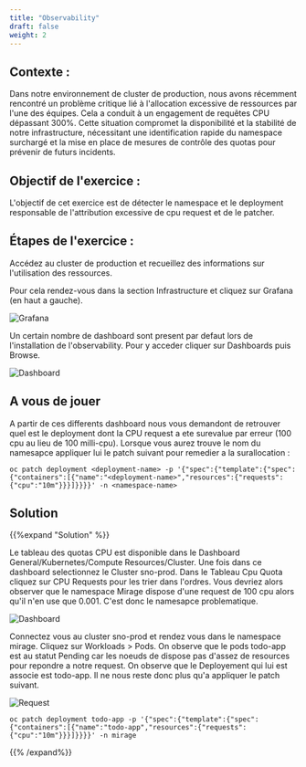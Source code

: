 ```yaml
---
title: "Observability"
draft: false
weight: 2
---
```



## Contexte :

Dans notre environnement de cluster de production, nous avons récemment rencontré un problème critique lié à l'allocation excessive de ressources par l'une des équipes. Cela a conduit à un engagement de requêtes CPU dépassant 300%. Cette situation compromet la disponibilité et la stabilité de notre infrastructure, nécessitant une identification rapide du namespace surchargé et la mise en place de mesures de contrôle des quotas pour prévenir de futurs incidents.

## Objectif de l'exercice :

L'objectif de cet exercice est de détecter le namespace et le deployment responsable de l'attribution excessive de cpu request et de le patcher.

## Étapes de l'exercice :

Accédez au cluster de production et recueillez des informations sur l'utilisation des ressources.

Pour cela rendez-vous dans la section Infrastructure et cliquez sur Grafana (en haut a gauche).

![Grafana](/OPP-2023-lab-instruction.github.io/images/grafana-access.png)

Un certain nombre de dashboard sont present par defaut lors de l'installation de l'observability. Pour y acceder cliquer sur Dashboards puis Browse.

![Dashboard](/OPP-2023-lab-instruction.github.io/images/browse-dashboard.png)

## A vous de jouer 

A partir de ces differents dashboard nous vous demandont de retrouver quel est le deployment dont la CPU request a ete surevalue par erreur (100 cpu au lieu de 100 milli-cpu). Lorsque vous aurez trouve le nom du namesapce appliquer lui le patch suivant pour remedier a la surallocation : 

```shell
oc patch deployment <deployment-name> -p '{"spec":{"template":{"spec":{"containers":[{"name":"<deployment-name>","resources":{"requests":{"cpu":"10m"}}}]}}}}' -n <namespace-name>
```

## Solution

{{%expand "Solution" %}}

Le tableau des quotas CPU est disponible dans le Dashboard General/Kubernetes/Compute Resources/Cluster. Une fois dans ce dashboard selectionnez le Cluster sno-prod. Dans le Tableau Cpu Quota cliquez sur CPU Requests pour les trier dans l'ordres. Vous devriez alors observer que le namespace Mirage dispose d'une request de 100 cpu alors qu'il n'en use que 0.001. C'est donc le namesapce problematique.


![Dashboard](/OPP-2023-lab-instruction.github.io/images/tableau-cpu.png)

Connectez vous au cluster sno-prod et rendez vous dans le namespace mirage. Cliquez sur Workloads > Pods. On observe que le pods todo-app est au statut Pending car les noeuds de dispose pas d'assez de resources pour repondre a notre request. On observe que le Deployement qui lui est associe est todo-app. Il ne nous reste donc plus qu'a appliquer le patch suivant.

![Request](/OPP-2023-lab-instruction.github.io/images/resource-request.png)

```shell
oc patch deployment todo-app -p '{"spec":{"template":{"spec":{"containers":[{"name":"todo-app","resources":{"requests":{"cpu":"10m"}}}]}}}}' -n mirage
```

{{% /expand%}}











